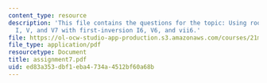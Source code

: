 ```yaml
---
content_type: resource
description: 'This file contains the questions for the topic: Using root-position
  I, V, and V7 with first-inversion I6, V6, and vii6.'
file: https://ol-ocw-studio-app-production.s3.amazonaws.com/courses/21m-301-harmony-and-counterpoint-i-spring-2005/ed83a353dbf1eba4734a4512bf60a68b_assignment7.pdf
file_type: application/pdf
resourcetype: Document
title: assignment7.pdf
uid: ed83a353-dbf1-eba4-734a-4512bf60a68b
---
```

